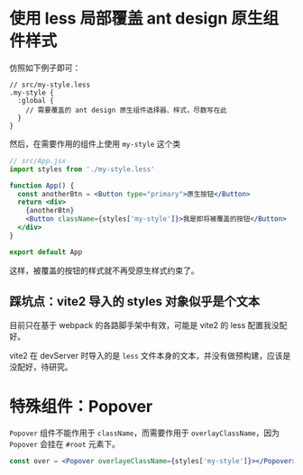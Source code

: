 # 使用 less 局部覆盖 ant design 原生组件样式



仿照如下例子即可：

``` less
// src/my-style.less
.my-style {
  :global {
    // 需要覆盖的 ant design 原生组件选择器、样式，尽数写在此
  }
}
```

然后，在需要作用的组件上使用 `my-style` 这个类

```jsx
// src/App.jsx
import styles from './my-style.less'

function App() {  
  const anotherBtn = <Button type="primary">原生按钮</Button>
  return <div>
    {anotherBtn}
    <Button className={styles['my-style']}>我是即将被覆盖的按钮</Button>
  </div>
}

export default App
```

这样，被覆盖的按钮的样式就不再受原生样式约束了。

## 踩坑点：vite2 导入的 styles 对象似乎是个文本

目前只在基于 webpack 的各路脚手架中有效，可能是 vite2 的 less 配置我没配好。

vite2 在 devServer 时导入的是 `less` 文件本身的文本，并没有做预构建，应该是没配好，待研究。



# 特殊组件：Popover

`Popover` 组件不能作用于 `className`，而需要作用于 `overlayClassName`，因为 `Popover` 会挂在 `#root` 元素下。

```jsx
const over = <Popover overlayeClassName={styles['my-style']}></Popover>
```


